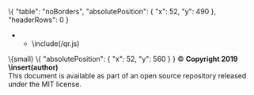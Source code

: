 \\{ "table": "noBorders", "absolutePosition": { "x": 52, "y": 490 }, "headerRows": 0 }
- - \\include(/qr.js)

\\{small}
\\{ "absolutePosition": { "x": 52, "y": 560 } }
© **Copyright 2019 \\insert(author)**\
This document is available as part of an open source repository released under the MIT license.
